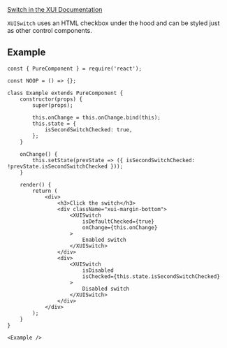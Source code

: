 <div class="xui-margin-vertical">
	<a href="../section-building-blocks-controls-switch.html" isDocLink>Switch in the XUI Documentation</a>
</div>

`XUISwitch` uses an HTML checkbox under the hood and can be styled just as other control components.

## Example

```
const { PureComponent } = require('react');

const NOOP = () => {};

class Example extends PureComponent {
	constructor(props) {
		super(props);

		this.onChange = this.onChange.bind(this);
		this.state = {
			isSecondSwitchChecked: true,
		};
	}

	onChange() {
		this.setState(prevState => ({ isSecondSwitchChecked: !prevState.isSecondSwitchChecked }));
	}

	render() {
		return (
			<div>
				<h3>Click the switch</h3>
				<div className="xui-margin-bottom">
					<XUISwitch
						isDefaultChecked={true}
						onChange={this.onChange}
					>
						Enabled switch
					</XUISwitch>
				</div>
				<div>
					<XUISwitch
						isDisabled
						isChecked={this.state.isSecondSwitchChecked}
					>
						Disabled switch
					</XUISwitch>
				</div>
			</div>
		);
	}
}

<Example />
```
